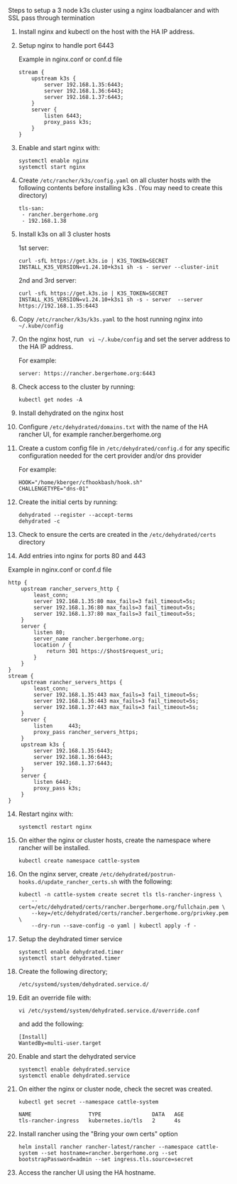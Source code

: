 Steps to setup a 3 node k3s cluster using a nginx loadbalancer and with SSL pass through termination

1) Install nginx and kubectl on the host with the HA IP address.

2) Setup nginx to handle port 6443

    Example in nginx.conf or conf.d file

      ```
      stream {
          upstream k3s {
              server 192.168.1.35:6443;
              server 192.168.1.36:6443;
              server 192.168.1.37:6443;
          }
          server {
              listen 6443;
              proxy_pass k3s;
          }
      }
      ```
3) Enable and start nginx with:
    ```
   systemctl enable nginx
   systemctl start nginx
    ```
4) Create `/etc/rancher/k3s/config.yaml` on all cluster hosts with the following contents before installing k3s . (You may need to create this directory)

    ```
   tls-san:
     - rancher.bergerhome.org
     - 192.168.1.38
    ```

5) Install k3s on all 3 cluster hosts

	1st server:

    ```
    curl -sfL https://get.k3s.io | K3S_TOKEN=SECRET INSTALL_K3S_VERSION=v1.24.10+k3s1 sh -s - server --cluster-init
    ```

	2nd and 3rd server:
    
    ```
    curl -sfL https://get.k3s.io | K3S_TOKEN=SECRET INSTALL_K3S_VERSION=v1.24.10+k3s1 sh -s - server  --server https://192.168.1.35:6443
    ```

6) Copy `/etc/rancher/k3s/k3s.yaml` to the host running nginx into  `~/.kube/config`

7) On the nginx host, run  ` vi ~/.kube/config` and set the server address to the HA IP address.
 
	For example:
    ```
	server: https://rancher.bergerhome.org:6443
    ```

8) Check access to the cluster by running:

	`kubectl get nodes -A`

9) Install dehydrated on the nginx host

10) Configure `/etc/dehydrated/domains.txt` with the name of the HA rancher UI, for example rancher.bergerhome.org

11) Create a custom config file in `/etc/dehydrated/config.d` for any specific configuration needed for the cert provider and/or dns provider

	For example:
    ```
	HOOK="/home/kberger/cfhookbash/hook.sh"
	CHALLENGETYPE="dns-01"
    ```

12) Create the initial certs by running:

	```
    dehydrated --register --accept-terms
	dehydrated -c
    ```
	
13) Check to ensure the certs are created in the `/etc/dehydrated/certs` directory

14) Add entries into nginx for ports 80 and 443

Example in nginx.conf or conf.d file

```
http {
    upstream rancher_servers_http {
        least_conn;
        server 192.168.1.35:80 max_fails=3 fail_timeout=5s;
        server 192.168.1.36:80 max_fails=3 fail_timeout=5s;
        server 192.168.1.37:80 max_fails=3 fail_timeout=5s;
    }
    server {
        listen 80;
        server_name rancher.bergerhome.org;
        location / {
            return 301 https://$host$request_uri;
        }
    }
}
stream {
    upstream rancher_servers_https {
        least_conn;
        server 192.168.1.35:443 max_fails=3 fail_timeout=5s;
        server 192.168.1.36:443 max_fails=3 fail_timeout=5s;
        server 192.168.1.37:443 max_fails=3 fail_timeout=5s;
    }
    server {
        listen     443;
        proxy_pass rancher_servers_https;
    }
    upstream k3s {
        server 192.168.1.35:6443;
        server 192.168.1.36:6443;
        server 192.168.1.37:6443;
    }
    server {
        listen 6443;
        proxy_pass k3s;
    }
}
```

14) Restart nginx with:
		
	`systemctl restart nginx`
		
15) On either the nginx or cluster hosts, create the namespace where rancher will be installed.

	`kubectl create namespace cattle-system`

16) On the nginx server, create `/etc/dehydrated/postrun-hooks.d/update_rancher_certs.sh`  with the following:

	```
    kubectl -n cattle-system create secret tls tls-rancher-ingress \
		--cert=/etc/dehydrated/certs/rancher.bergerhome.org/fullchain.pem \
		--key=/etc/dehydrated/certs/rancher.bergerhome.org/privkey.pem \
		--dry-run --save-config -o yaml | kubectl apply -f -
    ```
		
17) Setup the deyhdrated timer service

	```	
    systemctl enable dehydrated.timer
	systemctl start dehydrated.timer
    ```

18) Create the following directory;

	`/etc/systemd/system/dehydrated.service.d/`
		
19) Edit an override file with:

    ```
    vi /etc/systemd/system/dehydrated.service.d/override.conf
    ```
    and add the following:

	```
    [Install]
	WantedBy=multi-user.target
	```
	
21) Enable and start the dehydrated service

	```
    systemctl enable dehydrated.service
	systemctl enable dehydrated.service
    ```

22) On either the nginx or cluster node, check the secret was created.

	`kubectl get secret --namespace cattle-system`
		
	```
    NAME                  TYPE                DATA   AGE
	tls-rancher-ingress   kubernetes.io/tls   2      4s
    ```

23) Install rancher using the "Bring your own certs" option

	```
    helm install rancher rancher-latest/rancher --namespace cattle-system --set hostname=rancher.bergerhome.org --set bootstrapPassword=admin --set ingress.tls.source=secret
    ```

24) Access the rancher UI using the HA hostname.
